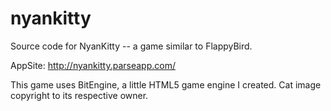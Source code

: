 nyankitty
=========

Source code for NyanKitty -- a game similar to FlappyBird.

AppSite: http://nyankitty.parseapp.com/

This game uses BitEngine, a little HTML5 game engine I created.
Cat image copyright to its respective owner.